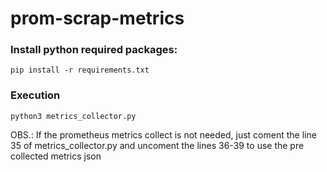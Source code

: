 # prom-scrap-metrics

### Install python required packages: 
```
pip install -r requirements.txt
```

### Execution
```
python3 metrics_collector.py
```
OBS.: If the prometheus metrics collect is not needed, just coment the line 35 of metrics_collector.py and uncoment the lines 36-39 to use the pre collected metrics json
